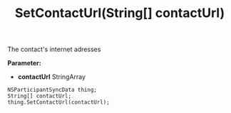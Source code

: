 ﻿---
uid: crmscript_ref_NSParticipantSyncData_SetContactUrl
title: SetContactUrl(String[] contactUrl)
intellisense: NSParticipantSyncData.SetContactUrl
keywords: NSParticipantSyncData, GetContactUrl
so.topic: reference
---

The contact's internet adresses

**Parameter:** 
 - **contactUrl** StringArray

```crmscript
NSParticipantSyncData thing;
String[] contactUrl;
thing.SetContactUrl(contactUrl);
```

